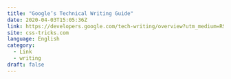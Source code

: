 ```yaml
---
title: "Google’s Technical Writing Guide"
date: 2020-04-03T15:05:36Z
link: https://developers.google.com/tech-writing/overview?utm_medium=RSS&utm_source=news.12bit.vn
site: css-tricks.com
language: English
category:
  - Link
  - writing
draft: false
---
```

